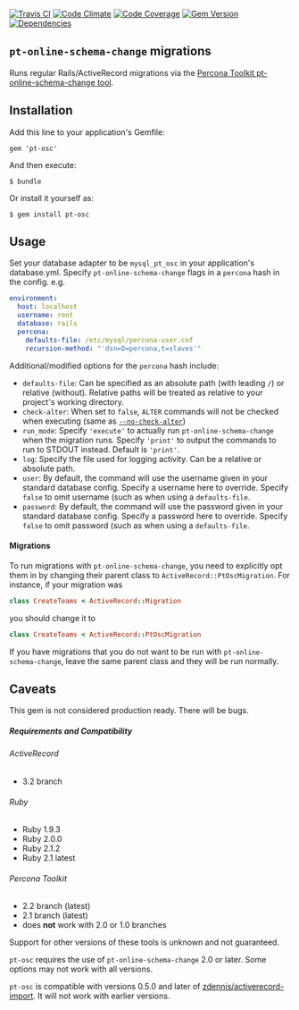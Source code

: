 [![Travis CI](https://img.shields.io/travis/steverice/pt-osc.svg)](https://travis-ci.org/steverice/pt-osc)
[![Code Climate](https://img.shields.io/codeclimate/github/steverice/pt-osc.svg)](https://codeclimate.com/github/steverice/pt-osc)
[![Code Coverage](https://img.shields.io/codeclimate/coverage/github/steverice/pt-osc.svg)](https://codeclimate.com/github/steverice/pt-osc)
[![Gem Version](https://img.shields.io/gem/v/pt-osc.svg)](http://badge.fury.io/rb/pt-osc)
[![Dependencies](https://img.shields.io/gemnasium/steverice/pt-osc.svg)](https://gemnasium.com/steverice/pt-osc)

## `pt-online-schema-change` migrations

Runs regular Rails/ActiveRecord migrations via the [Percona Toolkit pt-online-schema-change tool](http://www.percona.com/doc/percona-toolkit/2.1/pt-online-schema-change.html).

## Installation

Add this line to your application's Gemfile:

    gem 'pt-osc'

And then execute:

    $ bundle

Or install it yourself as:

    $ gem install pt-osc

## Usage

Set your database adapter to be `mysql_pt_osc` in your application's database.yml.
Specify `pt-online-schema-change` flags in a `percona` hash in the config.
e.g.
```yaml
environment:
  host: localhost
  username: root
  database: rails
  percona:
    defaults-file: /etc/mysql/percona-user.cnf
    recursion-method: "'dsn=D=percona,t=slaves'"
```

Additional/modified options for the `percona` hash include:
  - `defaults-file`: Can be specified as an absolute path (with leading `/`) or relative (without). Relative paths will be treated as relative to your project's working directory.
  - `check-alter`: When set to `false`, `ALTER` commands will not be checked when executing (same as [`--no-check-alter`](http://www.percona.com/doc/percona-toolkit/2.1/pt-online-schema-change.html#cmdoption-pt-online-schema-change--%5Bno%5Dcheck-alter))
  - `run_mode`: Specify `'execute'` to actually run `pt-online-schema-change` when the migration runs. Specify `'print'` to output the commands to run to STDOUT instead. Default is `'print'`.
  - `log`: Specify the file used for logging activity. Can be a relative or absolute path.
  - `user`: By default, the command will use the username given in your standard database config. Specify a username here to override. Specify `false` to omit username (such as when using a `defaults-file`.
  - `password`: By default, the command will use the password given in your standard database config. Specify a password here to override. Specify `false` to omit password (such as when using a `defaults-file`.

#### Migrations

To run migrations with `pt-online-schema-change`, you need to explicitly opt them in by changing their parent class to `ActiveRecord::PtOscMigration`. For instance, if your migration was
```ruby
class CreateTeams < ActiveRecord::Migration
```
you should change it to
```ruby
class CreateTeams < ActiveRecord::PtOscMigration
```
If you have migrations that you do not want to be run with `pt-online-schema-change`, leave the same parent class and they will be run normally.

## Caveats

This gem is not considered production ready. There will be bugs.

##### Requirements and Compatibility

###### ActiveRecord
- 3.2 branch

###### Ruby
- Ruby 1.9.3
- Ruby 2.0.0
- Ruby 2.1.2
- Ruby 2.1 latest

###### Percona Toolkit
- 2.2 branch (latest)
- 2.1 branch (latest)
- does **not** work with 2.0 or 1.0 branches

Support for other versions of these tools is unknown and not guaranteed.

`pt-osc` requires the use of `pt-online-schema-change` 2.0 or later. Some options may not work with all versions.

`pt-osc` is compatible with versions 0.5.0 and later of [zdennis/activerecord-import](https://github.com/zdennis/activerecord-import). It will not work with earlier versions.
